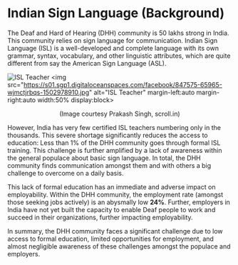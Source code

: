 # Indian Sign Language (Background)

The Deaf and Hard of Hearing (DHH) community is 50 lakhs strong in India. This community relies on sign language for communication. Indian Sign Language (ISL) is a well-developed and complete language with its own grammar, syntax, vocabulary, and other linguistic attributes, which are quite different from say the American Sign Language (ASL).


![ISL Teacher](https://s01.sgp1.digitaloceanspaces.com/facebook/847575-65965-wjmctjrbqs-1502978910.jpg "Image courtesy Prakash Singh, scroll.in")
<img src="https://s01.sgp1.digitaloceanspaces.com/facebook/847575-65965-wjmctjrbqs-1502978910.jpg" alt="ISL Teacher" margin-left:auto margin-right:auto width:50% display:block>
<center>(Image courtesy Prakash Singh, scroll.in)</center>

<p> However, India has very few certified ISL teachers numbering only in the thousands. This severe shortage significantly reduces the access to education: Less than 1% of the DHH community goes through formal ISL training. This challenge is further amplified by a lack of awareness within the general populace about basic sign language. In total, the DHH community finds communication amongst them and with others a big challenge to overcome on a daily basis. </p>
<p>This lack of formal education has an immediate and adverse impact on employability. Within the DHH community, the employment rate (amongst those seeking jobs actively) is an abysmally low <b>24%</b>. Further, employers in India have not yet built the capacity to enable Deaf people to work and succeed in their organizations, further impacting employability. </p>
<p> In summary, the DHH community faces a significant challenge due to low access to formal education, limited opportunities for employment, and almost negligible awareness of these challenges amongst the populace and employers. </p>
